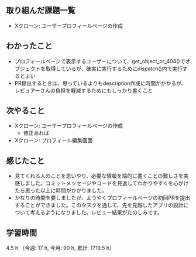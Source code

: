 ## 取り組んだ課題一覧
- Xクローン: ユーザープロフィールページの作成

## わかったこと
- プロフィールページで表示するユーザーについて、get_object_or_404()でオブジェクトを取得しているが、確実に実行するためにdispatch()内で実行するとよい
- PR提出するときは、思っているよりもdescription作成に時間がかかるが、レビュアーさんの負担を軽減するためにもしっかり書くこと        
    
## 次やること
- Xクローン: ユーザープロフィールページの作成 
    - 修正あれば
- Xクローン: プロフィール編集画面

## 感じたこと
- 見てくれる人のことを思いやり、必要な情報を端的に書くことの難しさを実感しました。コミットメッセージやコードを見返してわかりやすくを心がけたら思った以上に時間がかかりました。
- かなりの時間を要しましたが、ようやくプロフィールページの初回PRを提出することができました。このタスクを通して、先を見越したアプリの設計について考えるようになりました。レビュー結果がたのしみです。     
    
## 学習時間
4.5 h （今週: 17 h, 今月: 90 h, 累計: 1719.5 h）